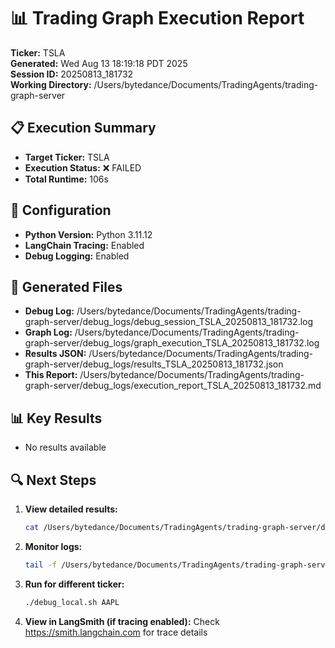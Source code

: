 # 📊 Trading Graph Execution Report

**Ticker:** TSLA  
**Generated:** Wed Aug 13 18:19:18 PDT 2025  
**Session ID:** 20250813_181732  
**Working Directory:** /Users/bytedance/Documents/TradingAgents/trading-graph-server

## 📋 Execution Summary

- **Target Ticker:** TSLA
- **Execution Status:** ❌ FAILED
- **Total Runtime:** 106s

## 🔧 Configuration

- **Python Version:** Python 3.11.12
- **LangChain Tracing:** Enabled
- **Debug Logging:** Enabled

## 📂 Generated Files

- **Debug Log:** /Users/bytedance/Documents/TradingAgents/trading-graph-server/debug_logs/debug_session_TSLA_20250813_181732.log
- **Graph Log:** /Users/bytedance/Documents/TradingAgents/trading-graph-server/debug_logs/graph_execution_TSLA_20250813_181732.log  
- **Results JSON:** /Users/bytedance/Documents/TradingAgents/trading-graph-server/debug_logs/results_TSLA_20250813_181732.json
- **This Report:** /Users/bytedance/Documents/TradingAgents/trading-graph-server/debug_logs/execution_report_TSLA_20250813_181732.md

## 📊 Key Results

- No results available

## 🔍 Next Steps

1. **View detailed results:**
   ```bash
   cat /Users/bytedance/Documents/TradingAgents/trading-graph-server/debug_logs/results_TSLA_20250813_181732.json | jq .
   ```

2. **Monitor logs:**
   ```bash
   tail -f /Users/bytedance/Documents/TradingAgents/trading-graph-server/debug_logs/graph_execution_TSLA_20250813_181732.log
   ```

3. **Run for different ticker:**
   ```bash
   ./debug_local.sh AAPL
   ```

4. **View in LangSmith (if tracing enabled):**
   Check https://smith.langchain.com for trace details

